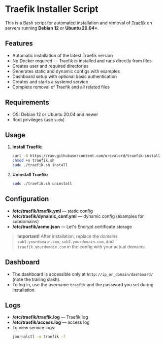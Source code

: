 # Traefik Installer Script

This is a Bash script for automated installation and removal of [Traefik](https://traefik.io/) on servers running **Debian 12** or **Ubuntu 20.04+**.

## Features
- Automatic installation of the latest Traefik version
- No Docker required — Traefik is installed and runs directly from files
- Creates user and required directories
- Generates static and dynamic configs with examples
- Dashboard setup with optional basic authentication
- Creates and starts a systemd service
- Complete removal of Traefik and all related files

## Requirements
- OS: Debian 12 or Ubuntu 20.04 and newer
- Root privileges (use `sudo`)

## Usage

1. **Install Traefik:**
   ```bash
   curl -O https://raw.githubusercontent.com/orevalord/traefik-installer/refs/heads/main/traefik.sh
   chmod +x traefik.sh
   sudo ./traefik.sh install
   ```

2. **Uninstall Traefik:**
   ```bash
   sudo ./traefik.sh uninstall
   ```

## Configuration
- **/etc/traefik/traefik.yml** — static config
- **/etc/traefik/dynamic_conf.yml** — dynamic config (examples for subdomains)
- **/etc/traefik/acme.json** — Let's Encrypt certificate storage

> **Important!** After installation, replace the domains `sub1.yourdomain.com`, `sub2.yourdomain.com`, and `traefik.yourdomain.com` in the config with your actual domains.

## Dashboard
- The dashboard is accessible only at `http://ip_or_domain/dashboard/` (note the trailing slash).
- To log in, use the username `traefik` and the password you set during installation.

## Logs
- **/etc/traefik/traefik.log** — Traefik log
- **/etc/traefik/access.log** — access log
- To view service logs:
  ```bash
  journalctl -u traefik -f
  ```